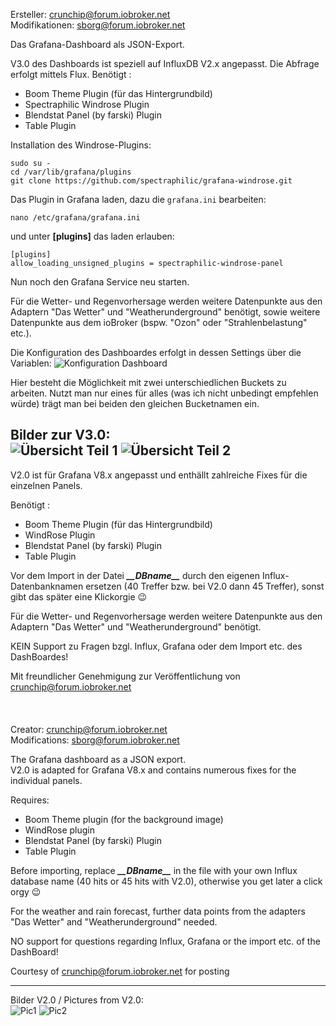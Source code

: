 Ersteller: crunchip@forum.iobroker.net  
Modifikationen: sborg@forum.iobroker.net

Das Grafana-Dashboard als JSON-Export.   

V3.0 des Dashboards ist speziell auf InfluxDB V2.x angepasst. Die Abfrage erfolgt mittels Flux.
Benötigt :
 * Boom Theme Plugin (für das Hintergrundbild)
 * Spectraphilic Windrose Plugin
 * Blendstat Panel (by farski) Plugin
 * Table Plugin

Installation des Windrose-Plugins:
```
sudo su -
cd /var/lib/grafana/plugins
git clone https://github.com/spectraphilic/grafana-windrose.git
```
Das Plugin in Grafana laden, dazu die `grafana.ini` bearbeiten:
```
nano /etc/grafana/grafana.ini
```
und unter **[plugins]** das laden erlauben:
```
[plugins]
allow_loading_unsigned_plugins = spectraphilic-windrose-panel
```
Nun noch den Grafana Service neu starten.

Für die Wetter- und Regenvorhersage werden weitere Datenpunkte aus den Adaptern "Das Wetter" und "Weatherunderground" 
benötigt, sowie weitere Datenpunkte aus dem ioBroker (bspw. "Ozon" oder "Strahlenbelastung" etc.).

Die Konfiguration des Dashboardes erfolgt in dessen Settings über die Variablen:
![Konfiguration Dashboard](https://github.com/SBorg2014/WLAN-Wetterstation/blob/master/Bilder/Grafana-Settings_V3.png)

Hier besteht die Möglichkeit mit zwei unterschiedlichen Buckets zu arbeiten. Nutzt man nur eines für alles (was ich nicht 
unbedingt empfehlen würde) trägt man bei beiden den gleichen Bucketnamen ein.

Bilder zur V3.0:<br>
![Übersicht Teil 1](https://github.com/SBorg2014/WLAN-Wetterstation/blob/master/Bilder/Grafana_V3a.png)
![Übersicht Teil 2](https://github.com/SBorg2014/WLAN-Wetterstation/blob/master/Bilder/Grafana_V3b.png)
---


V2.0 ist für Grafana V8.x angepasst und enthällt zahlreiche Fixes für die einzelnen Panels. 

Benötigt :
 * Boom Theme Plugin (für das Hintergrundbild)
 * WindRose Plugin
 * Blendstat Panel (by farski) Plugin
 * Table Plugin
  
  
Vor dem Import in der Datei ***\_\_DBname\_\_*** durch den eigenen Influx-Datenbanknamen ersetzen (40 Treffer bzw. bei V2.0 dann 45 Treffer), sonst gibt das
später eine Klickorgie 😉

Für die Wetter- und Regenvorhersage werden weitere Datenpunkte aus den Adaptern "Das Wetter" und "Weatherunderground" 
benötigt.

KEIN Support zu Fragen bzgl. Influx, Grafana oder dem Import etc. des DashBoardes!
 
Mit freundlicher Genehmigung zur Veröffentlichung von crunchip@forum.iobroker.net
<br>
<br>
<br> 
<br>
Creator: crunchip@forum.iobroker.net   
Modifications: sborg@forum.iobroker.net
 
The Grafana dashboard as a JSON export.  
V2.0 is adapted for Grafana V8.x and contains numerous fixes for the individual panels.

Requires:
  * Boom Theme plugin (for the background image)
  * WindRose plugin
  * Blendstat Panel (by farski) Plugin
  * Table Plugin

Before importing, replace ***\_\_DBname\_\_*** in the file with your own Influx database name (40 hits or 45 hits with V2.0), otherwise you get 
later a click orgy 😉
  
For the weather and rain forecast, further data points from the adapters "Das Wetter" and "Weatherunderground"
needed.

NO support for questions regarding Influx, Grafana or the import etc. of the DashBoard!

Courtesy of crunchip@forum.iobroker.net for posting   
   
   
---   
 
Bilder V2.0 / Pictures from V2.0:<br>
![Pic1](https://github.com/SBorg2014/WLAN-Wetterstation/blob/master/Bilder/Grafana-Dashboard_V8.png)
![Pic2](https://github.com/SBorg2014/WLAN-Wetterstation/blob/master/Bilder/Grafana-Dashboard_V8a.png)
